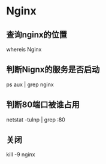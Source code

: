 # Nginx

## 查询nginx的位置
whereis Nginx

## 判断Nignx的服务是否启动
ps aux | grep nginx

## 判断80端口被谁占用
netstat -tulnp | grep :80

## 关闭
kill -9 nginx

## 




